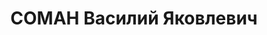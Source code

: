 ---
title: СОМАН Василий Яковлевич
description: "1904 р., селище Сартана Маріупольського р-ну Донецької обл., естонець,\
  \ з робітників, чл. ВКП(б), освіта н/вища, начальник групи праці управління Сталінської\
  \ залізниці. \n  01.11.1937 р.звинувачений у належності до к/рев. організації, розстріляний\
  \ 02.11.1937 р. \n  Реабілітований 18.04.1956 р."
---